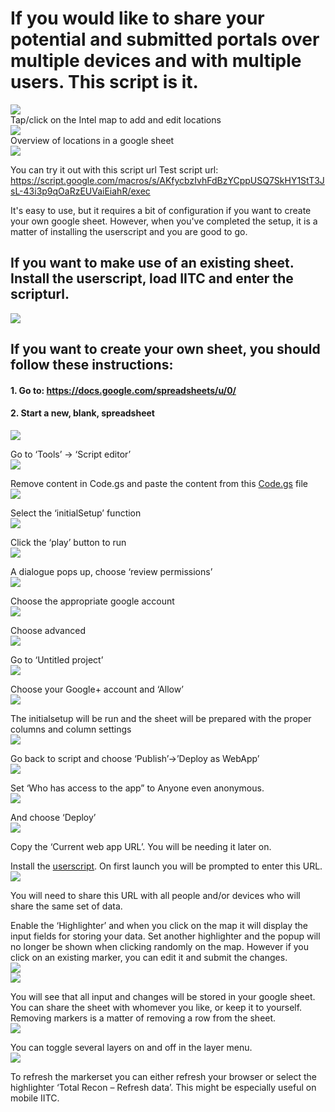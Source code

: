 # If you would like to share your potential and submitted portals over multiple devices and with multiple users. This script is it.

<img src="https://github.com/Wintervorst/iitc/raw/master/plugins/totalrecon/assets/markersonthemap.png"></img><br/>
Tap/click on the Intel map to add and edit locations<br/>
<img src="https://github.com/Wintervorst/iitc/raw/master/plugins/totalrecon/assets/mapwitheditdialogue.png"></img><br/>
Overview of locations in a google sheet<br/>
<img src="https://github.com/Wintervorst/iitc/raw/master/plugins/totalrecon/assets/filledsheet.png"></img><br/>

You can try it out with this script url
Test script url: https://script.google.com/macros/s/AKfycbzIvhFdBzYCppUSQ7SkHY1StT3JsL-43i3p9qOaRzEUVaiEiahR/exec 

It's easy to use, but it requires a bit of configuration if you want to create your own google sheet. However, when you've completed the setup, it is a matter of installing the userscript and you are good to go.

## If you want to make use of an existing sheet. Install the userscript, load IITC and enter the scripturl.<br/>
<img src="https://github.com/Wintervorst/iitc/raw/master/plugins/totalrecon/assets/enterscripturl.png"></img><br/>

## If you want to create your own sheet, you should follow these instructions:

#### 1. Go to: https://docs.google.com/spreadsheets/u/0/
#### 2. Start a new, blank, spreadsheet<br/>
<img src="https://github.com/Wintervorst/iitc/raw/master/plugins/totalrecon/assets/startnewspreadsheet.png"></img><br/>

Go to ‘Tools’ -> ‘Script editor’<br/>
<img src="https://github.com/Wintervorst/iitc/raw/master/plugins/totalrecon/assets/toolsmenu.png"></img><br/>

Remove content in Code.gs and paste the content from this <a href="Code.gs">Code.gs</a> file<br/>
<img src="https://github.com/Wintervorst/iitc/raw/master/plugins/totalrecon/assets/setsheetscriptcontent.png"></img><br/>

Select the ‘initialSetup’ function<br/>
<img src="https://github.com/Wintervorst/iitc/raw/master/plugins/totalrecon/assets/set initialsetup.png"></img><br/>

Click the ‘play’ button to run<br/>
<img src="https://github.com/Wintervorst/iitc/raw/master/plugins/totalrecon/assets/run initialsetup.png"></img><br/>

A dialogue pops up, choose ‘review permissions’<br/>
<img src="https://github.com/Wintervorst/iitc/raw/master/plugins/totalrecon/assets/authorizationrequired.png"></img><br/>

Choose the appropriate google account<br/>
<img src="https://github.com/Wintervorst/iitc/raw/master/plugins/totalrecon/assets/choosegoogleaccount.png"></img><br/>

Choose advanced<br/>
<img src="https://github.com/Wintervorst/iitc/raw/master/plugins/totalrecon/assets/chooseadvanced.png"></img><br/>

Go to ‘Untitled project’<br/>
<img src="https://github.com/Wintervorst/iitc/raw/master/plugins/totalrecon/assets/gotountitled.png"></img><br/>

Choose your Google+ account and ‘Allow’<br/>
<img src="https://github.com/Wintervorst/iitc/raw/master/plugins/totalrecon/assets/choose allow.png"></img><br/>

The initialsetup will be run and the sheet will be prepared with the proper columns and column settings<br/>
<img src="https://github.com/Wintervorst/iitc/raw/master/plugins/totalrecon/assets/sheetcolumnsfilled.png"></img><br/>

Go back to script and choose ‘Publish’->’Deploy as WebApp’<br/>
<img src="https://github.com/Wintervorst/iitc/raw/master/plugins/totalrecon/assets/publishwebapp.png"></img><br/>

Set ‘Who has access to the app” to Anyone even anonymous.<br/>
<img src="https://github.com/Wintervorst/iitc/raw/master/plugins/totalrecon/assets/deploywebapp.png"></img><br/>

And choose ‘Deploy’<br/>
<img src="https://github.com/Wintervorst/iitc/raw/master/plugins/totalrecon/assets/webapppublished.png"></img><br/>

Copy the ‘Current web app URL’. You will be needing it later on.<br/>

Install the <a href="totalrecon.userscript.js">userscript</a>. On first launch you will be prompted to enter this URL.<br/>
<img src="https://github.com/Wintervorst/iitc/raw/master/plugins/totalrecon/assets/enterscripturl.png"></img><br/>

You will need to share this URL with all people and/or devices who will share the same set of data.

Enable the ‘Highlighter’ and when you click on the map it will display the input fields for storing your data. Set another highlighter and the popup will no longer be shown when clicking randomly on the map. However if you click on an existing marker, you can edit it and submit the changes.<br/>
<img src="https://github.com/Wintervorst/iitc/raw/master/plugins/totalrecon/assets/highlights.png"></img><br/>
<img src="https://github.com/Wintervorst/iitc/raw/master/plugins/totalrecon/assets/clickonmap.png"></img><br/>

You will see that all input and changes will be stored in your google sheet. You can share the sheet with whomever you like, or keep it to yourself. Removing markers is a matter of removing a row from the sheet.<br/>
<img src="https://github.com/Wintervorst/iitc/raw/master/plugins/totalrecon/assets/filledsheet.png"></img><br/>

You can toggle several layers on and off in the layer menu.<br/>
<img src="https://github.com/Wintervorst/iitc/raw/master/plugins/totalrecon/assets/layerselection.png"></img><br/>

To refresh the markerset you can either refresh your browser or select the highlighter ‘Total Recon – Refresh data’. This might be especially useful on mobile IITC.

